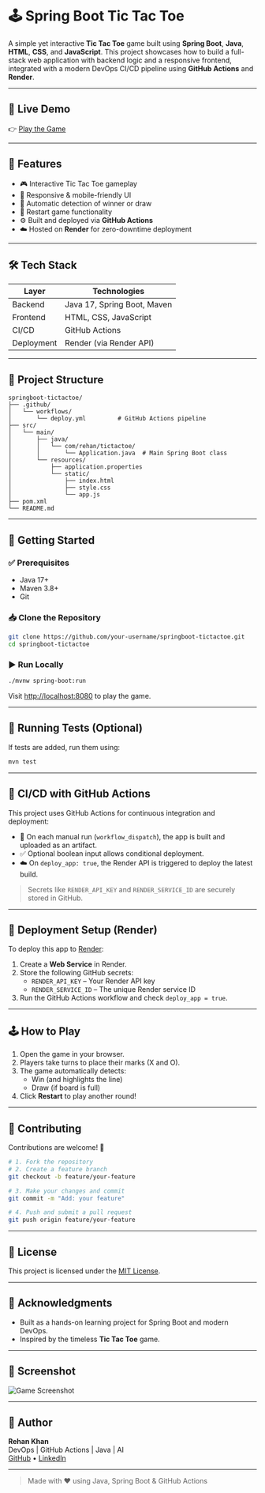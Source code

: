 # 🕹️ Spring Boot Tic Tac Toe

A simple yet interactive **Tic Tac Toe** game built using **Spring Boot**, **Java**, **HTML**, **CSS**, and **JavaScript**. This project showcases how to build a full-stack web application with backend logic and a responsive frontend, integrated with a modern DevOps CI/CD pipeline using **GitHub Actions** and **Render**.

---

## 🚀 Live Demo

👉 [Play the Game](https://your-render-app-url.onrender.com)

---

## 🧩 Features

- 🎮 Interactive Tic Tac Toe gameplay  
- 📱 Responsive & mobile-friendly UI  
- 🤖 Automatic detection of winner or draw  
- 🔄 Restart game functionality  
- ⚙️ Built and deployed via **GitHub Actions**  
- ☁️ Hosted on **Render** for zero-downtime deployment

---

## 🛠️ Tech Stack

| Layer      | Technologies                            |
|------------|------------------------------------------|
| Backend    | Java 17, Spring Boot, Maven              |
| Frontend   | HTML, CSS, JavaScript                    |
| CI/CD      | GitHub Actions                           |
| Deployment | Render (via Render API)                  |

---

## 📁 Project Structure

```
springboot-tictactoe/
├── .github/
│   └── workflows/
│       └── deploy.yml         # GitHub Actions pipeline
├── src/
│   └── main/
│       ├── java/
│       │   └── com/rehan/tictactoe/
│       │       └── Application.java  # Main Spring Boot class
│       └── resources/
│           ├── application.properties
│           └── static/
│               ├── index.html
│               ├── style.css
│               └── app.js
├── pom.xml
└── README.md
```

---

## 🚦 Getting Started

### ✅ Prerequisites

- Java 17+
- Maven 3.8+
- Git

### 📥 Clone the Repository

```bash
git clone https://github.com/your-username/springboot-tictactoe.git
cd springboot-tictactoe
```

### ▶️ Run Locally

```bash
./mvnw spring-boot:run
```

Visit [http://localhost:8080](http://localhost:8080) to play the game.

---

## 🧪 Running Tests (Optional)

If tests are added, run them using:

```bash
mvn test
```

---

## 🔄 CI/CD with GitHub Actions

This project uses GitHub Actions for continuous integration and deployment:

- 🧱 On each manual run (`workflow_dispatch`), the app is built and uploaded as an artifact.  
- ✅ Optional boolean input allows conditional deployment.  
- ☁️ On `deploy_app: true`, the Render API is triggered to deploy the latest build.

> Secrets like `RENDER_API_KEY` and `RENDER_SERVICE_ID` are securely stored in GitHub.

---

## 🧰 Deployment Setup (Render)

To deploy this app to [Render](https://render.com):

1. Create a **Web Service** in Render.
2. Store the following GitHub secrets:
   - `RENDER_API_KEY` – Your Render API key
   - `RENDER_SERVICE_ID` – The unique Render service ID
3. Run the GitHub Actions workflow and check `deploy_app = true`.

---

## 🕹️ How to Play

1. Open the game in your browser.
2. Players take turns to place their marks (X and O).
3. The game automatically detects:
   - Win (and highlights the line)
   - Draw (if board is full)
4. Click **Restart** to play another round!

---

## 🙌 Contributing

Contributions are welcome! 🚀

```bash
# 1. Fork the repository
# 2. Create a feature branch
git checkout -b feature/your-feature

# 3. Make your changes and commit
git commit -m "Add: your feature"

# 4. Push and submit a pull request
git push origin feature/your-feature
```

---

## 🪪 License

This project is licensed under the [MIT License](LICENSE).

---

## 🙏 Acknowledgments

- Built as a hands-on learning project for Spring Boot and modern DevOps.
- Inspired by the timeless **Tic Tac Toe** game.

---

## 📸 Screenshot

![Game Screenshot](./screenshots/demo.png) <!-- Replace with actual screenshot path -->

---

## 🧠 Author

**Rehan Khan**  
DevOps | GitHub Actions | Java | AI  
[GitHub](https://github.com/devopsRehan) • [LinkedIn](https://www.linkedin.com/in/rehan-khan-devops/)

---

> Made with ❤️ using Java, Spring Boot & GitHub Actions